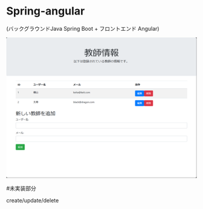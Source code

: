 # Spring-angular

(バックグラウンドJava Spring Boot + フロントエンド Angular)

![Alt text](image.png)

#未実装部分

create/update/delete